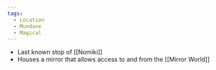 ```yaml
---
tags:
  - Location
  - Mundane
  - Magical
---
```

- Last known stop of [[Nomiki]]
- Houses a mirror that allows access to and from the [[Mirror World]]